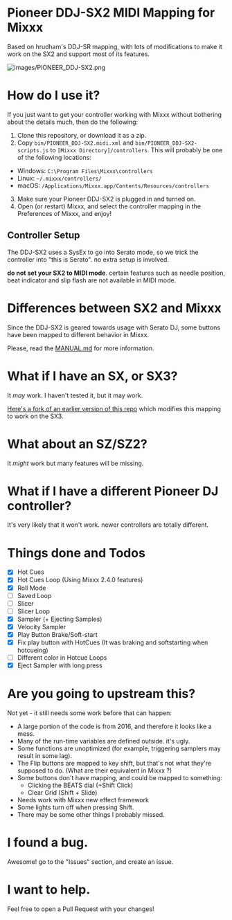 # Pioneer DDJ-SX2 MIDI Mapping for Mixxx

Based on hrudham's DDJ-SR mapping, with lots of modifications to make it work on the SX2 and support most of its features.

![images/PIONEER_DDJ-SX2.png](images/PIONEER_DDJ-SX2.png)

# How do I use it?

If you just want to get your controller working with Mixxx without bothering about the details much, then do the following:

1. Clone this repository, or download it as a zip.
2. Copy `bin/PIONEER_DDJ-SX2.midi.xml` and `bin/PIONEER_DDJ-SX2-scripts.js` to `[Mixxx Directory]/controllers`. This will probably be one of the following locations:
  - Windows: `C:\Program Files\Mixxx\controllers`
  - Linux: `~/.mixxx/controllers/`
  - macOS: `/Applications/Mixxx.app/Contents/Resources/controllers`
3. Make sure your Pioneer DDJ-SX2 is plugged in and turned on.
4. Open (or restart) Mixxx, and select the controller mapping in the Preferences of Mixxx, and enjoy!

## Controller Setup

The DDJ-SX2 uses a SysEx to go into Serato mode, so we trick the controller into "this is Serato". no extra setup is involved. 

**do not set your SX2 to MIDI mode**. certain features such as needle position, beat indicator and slip flash are not available in MIDI mode.

# Differences between SX2 and Mixxx

Since the DDJ-SX2 is geared towards usage with Serato DJ, some buttons have been mapped to different behavior in Mixxx. 

Please, read the [MANUAL.md](MANUAL.md) for more information.

# What if I have an SX, or SX3?

It *may* work. I haven't tested it, but it may work.

[Here's a fork of an earlier version of this repo](https://github.com/ardje/Mixxx-Pioneer-DDJ-SX3) which modifies this mapping to work on the SX3.

# What about an SZ/SZ2?

It *might* work but many features will be missing.

# What if I have a different Pioneer DJ controller?

It's very likely that it won't work. newer controllers are totally different.

# Things done and Todos

- [x] Hot Cues
- [x] Hot Cues Loop (Using Mixxx 2.4.0 features)
- [x] Roll Mode
- [ ] Saved Loop
- [ ] Slicer
- [ ] Slicer Loop
- [x] Sampler (+ Ejecting Samples)
- [x] Velocity Sampler
- [x] Play Button Brake/Soft-start
- [x] Fix play button with HotCues (It was braking and softstarting when hotcueing)
- [ ] Different color in Hotcue Loops
- [x] Eject Sampler with long press 

# Are you going to upstream this?

Not yet - it still needs some work before that can happen:

- A large portion of the code is from 2016, and therefore it looks like a mess.
- Many of the run-time variables are defined outside. it's ugly.
- Some functions are unoptimized (for example, triggering samplers may result in some lag).
- The Flip buttons are mapped to key shift, but that's not what they're supposed to do. (What are their equivalent in Mixxx ?)
- Some buttons don't have mapping, and could be mapped to something:
  - Clicking the BEATS dial (+Shift Click)
  - Clear Grid (Shift + Slide)
- Needs work with Mixxx new effect framework
- Some lights turn off when pressing Shift.
- There may be some other things I probably missed.

# I found a bug.

Awesome! go to the "Issues" section, and create an issue.

# I want to help.

Feel free to open a Pull Request with your changes!